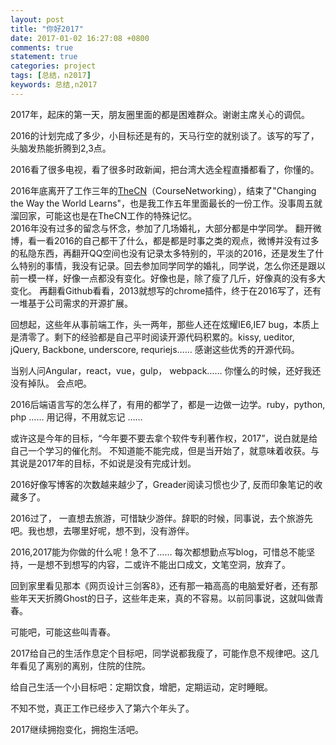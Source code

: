 ```yaml
---
layout: post
title: "你好2017"
date: 2017-01-02 16:27:08 +0800
comments: true
statement: true
categories: project
tags: [总结，n2017]
keywords: 总结,n2017
---
```



2017年，起床的第一天，朋友圈里面的都是困难群众。谢谢主席关心的调侃。

2016的计划完成了多少，小目标还是有的，天马行空的就别谈了。该写的写了，头脑发热能折腾到2,3点。

<!-- more -->

2016看了很多电视，看了很多时政新闻，把台湾大选全程直播都看了，你懂的。

2016年底离开了工作三年的[TheCN](https://www.thecn.com/aboutus)（CourseNetworking），结束了"Changing the Way the World Learns"，也是我工作五年里面最长的一份工作。没事周五就溜回家，可能这也是在TheCN工作的特殊记忆。   
2016年没有过多的留念与怀念，参加了几场婚礼，大部分都是中学同学。
翻开微博，看一看2016的自己都干了什么，都是都是时事之类的观点，微博并没有过多的私隐东西，再翻开QQ空间也没有记录太多特别的，平淡的2016，还是发生了什么特别的事情，我没有记录。回去参加同学同学的婚礼，同学说，怎么你还是跟以前一模一样，好像一点都没有变化。好像也是，除了瘦了几斤，好像真的没有多大变化。
再翻看Github看看，2013就想写的chrome插件，终于在2016写了，还有一堆基于公司需求的开源扩展。

回想起，这些年从事前端工作，头一两年，那些人还在炫耀IE6,IE7 bug，本质上是清零了。剩下的经验都是自己平时阅读开源代码积累的。kissy, ueditor, jQuery, Backbone, underscore, requriejs…… 感谢这些优秀的开源代码。

当别人问Angular，react，vue，gulp， webpack…… 你懂么的时候，还好我还没有掉队。 会点吧。


2016后端语言写的怎么样了，有用的都学了，都是一边做一边学。ruby，python, php …… 用记得，不用就忘记 ……


或许这是今年的目标，“今年要不要去拿个软件专利著作权，2017”，说白就是给自己一个学习的催化剂。
不知道能不能完成，但是当开始了，就意味着收获。与其说是2017年的目标，不如说是没有完成计划。

2016好像写博客的次数越来越少了，Greader阅读习惯也少了, 反而印象笔记的收藏多了。

2016过了， 一直想去旅游，可惜缺少游伴。辞职的时候，同事说，去个旅游先吧。我也想，去哪里好呢，想不到，没有游伴。

2016,2017能为你做的什么呢！急不了…… 每次都想勤点写blog，可惜总不能坚持，一是想不到想写的内容，二或许不能出口成文，文笔空洞，放弃了。

回到家里看见那本《网页设计三剑客8》，还有那一箱高高的电脑爱好者，还有那些年天天折腾Ghost的日子，这些年走来，真的不容易。以前同事说，这就叫做青春。

可能吧，可能这些叫青春。

2017给自己的生活作息定个目标吧，同学说都我瘦了，可能作息不规律吧。这几年看见了离别的离别，住院的住院。

给自己生活一个小目标吧：定期饮食，增肥，定期运动，定时睡眠。

不知不觉，真正工作已经步入了第六个年头了。

2017继续拥抱变化，拥抱生活吧。


